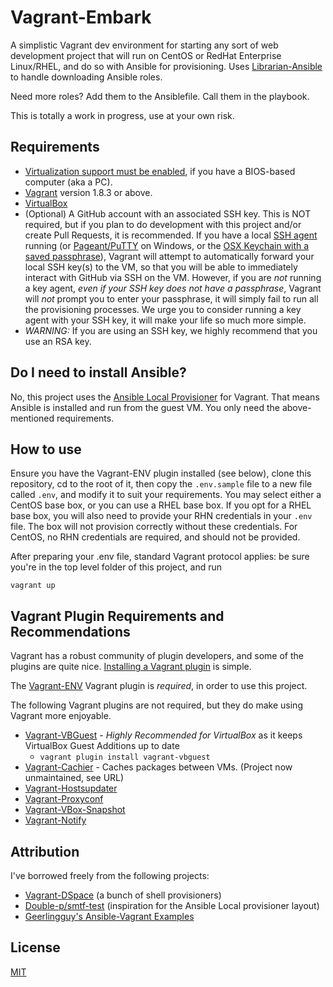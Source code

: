 # Vagrant-Embark

A simplistic Vagrant dev environment for starting any sort of web development project that will run on CentOS or RedHat Enterprise Linux/RHEL, and do so with Ansible for provisioning. Uses [Librarian-Ansible](https://github.com/bcoe/librarian-ansible) to handle downloading Ansible roles.

Need more roles? Add them to the Ansiblefile. Call them in the playbook.

This is totally a work in progress, use at your own risk.

## Requirements

* [Virtualization support must be enabled](http://www.howtogeek.com/213795/how-to-enable-intel-vt-x-in-your-computers-bios-or-uefi-firmware/), if you have a BIOS-based computer (aka a PC).
* [Vagrant](http://vagrantup.com/) version 1.8.3 or above.
* [VirtualBox](https://www.virtualbox.org/)
* (Optional) A GitHub account with an associated SSH key. This is NOT required, but if you plan to do development with this project and/or create Pull Requests, it is recommended. If you have a local [SSH agent](https://help.github.com/articles/generating-a-new-ssh-key-and-adding-it-to-the-ssh-agent/) running (or [Pageant/PuTTY](http://www.putty.org/) on Windows, or the [OSX Keychain with a saved passphrase](https://apple.stackexchange.com/questions/48502/how-can-i-permanently-add-my-ssh-private-key-to-keychain-so-it-is-automatically)), Vagrant will attempt to automatically forward your local SSH key(s) to the VM, so that you will be able to immediately interact with GitHub via SSH on the VM. However, if you are *not* running a key agent, *even if your SSH key does not have a passphrase*, Vagrant will *not* prompt you to enter your passphrase, it will simply fail to run all the provisioning processes. We urge you to consider running a key agent with your SSH key, it will make your life so much more simple.
 * *WARNING:* If you are using an SSH key, we highly recommend that you use an RSA key.

## Do I need to install Ansible?

No, this project uses the [Ansible Local Provisioner](https://www.vagrantup.com/docs/provisioning/ansible_local.html) for Vagrant. That means Ansible is installed and run from the guest VM. You only need the above-mentioned requirements.


## How to use

Ensure you have the Vagrant-ENV plugin installed (see below), clone this repository, cd to the root of it, then copy the `.env.sample` file to a new file called `.env`, and modify it to suit your requirements. You may select either a CentOS base box, or you can use a RHEL base box. If you opt for a RHEL base box, you will also need to provide your RHN credentials in your `.env` file. The box will not provision correctly without these credentials. For CentOS, no RHN credentials are required, and should not be provided.

After preparing your .env file, standard Vagrant protocol applies: be sure you're in the top level folder of this project, and run

```
vagrant up
```

## Vagrant Plugin Requirements and Recommendations

Vagrant has a robust community of plugin developers, and some of the plugins are quite nice. [Installing a Vagrant plugin](https://www.vagrantup.com/docs/plugins/usage.html) is simple.

The [Vagrant-ENV](https://github.com/gosuri/vagrant-env) Vagrant plugin is *required*, in order to use this project.

The following Vagrant plugins are not required, but they do make using Vagrant more enjoyable.

* [Vagrant-VBGuest](https://github.com/dotless-de/vagrant-vbguest) - *Highly Recommended for VirtualBox* as it keeps VirtualBox Guest Additions up to date
  * `vagrant plugin install vagrant-vbguest`
* [Vagrant-Cachier](https://github.com/fgrehm/vagrant-cachier) - Caches packages between VMs. (Project now unmaintained, see URL)
* [Vagrant-Hostsupdater](https://github.com/cogitatio/vagrant-hostsupdater)
* [Vagrant-Proxyconf](https://github.com/tmatilai/vagrant-proxyconf/)
* [Vagrant-VBox-Snapshot](https://github.com/dergachev/vagrant-vbox-snapshot/)
* [Vagrant-Notify](https://github.com/fgrehm/vagrant-notify)


## Attribution

I've borrowed freely from the following projects:

* [Vagrant-DSpace](http://github.com/dspace/vagrant-dspace) (a bunch of shell provisioners)
* [Double-p/smtf-test](https://github.com/double-p/smtf-test) (inspiration for the Ansible Local provisioner layout)
* [Geerlingguy's Ansible-Vagrant Examples](https://github.com/geerlingguy/ansible-vagrant-examples)


## License

[MIT](https://github.com/hardyoyo/vagrant-ansible-hyrax/blob/master/LICENSE)
